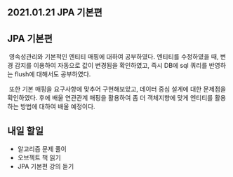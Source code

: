 ## 2021.01.21 JPA 기본편

## JPA 기본편
&nbsp;영속성관리와 기본적인 엔티티 매핑에 대하여 공부하였다. 엔티티를 수정하였을 때, 변경 감지를 이용하여 자동으로 값이 변경됨을 확인하였고, 즉시 DB에 sql 쿼리를 반영하는 flush에 대해서도 공부하였다.

&nbsp;또한 기본 매핑을 요구사항에 맞추어 구현해보았고, 데이터 중심 설게에 대한 문제점을 확인하였다. 후에 배울 연관관계 매핑을 활용하여 좀 더 객체지향에 맞게 엔티티를 활용하는 방법에 대하여 배울 예정이다.


## 내일 할일
 - 알고리즘 문제 풀이
 - 오브젝트 책 읽기
 - JPA 기본편 강의 듣기
